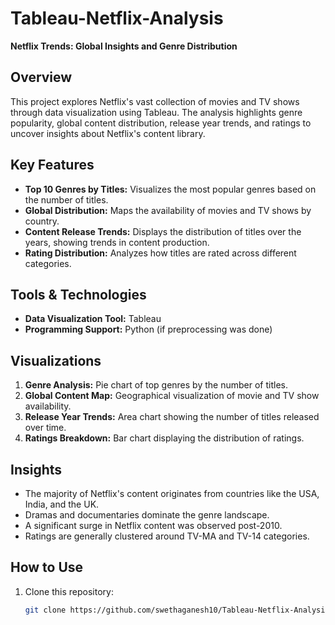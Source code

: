# Tableau-Netflix-Analysis  
**Netflix Trends: Global Insights and Genre Distribution**

## Overview  
This project explores Netflix's vast collection of movies and TV shows through data visualization using Tableau. The analysis highlights genre popularity, global content distribution, release year trends, and ratings to uncover insights about Netflix's content library.

## Key Features  
- **Top 10 Genres by Titles:** Visualizes the most popular genres based on the number of titles.  
- **Global Distribution:** Maps the availability of movies and TV shows by country.  
- **Content Release Trends:** Displays the distribution of titles over the years, showing trends in content production.  
- **Rating Distribution:** Analyzes how titles are rated across different categories.  

## Tools & Technologies  
- **Data Visualization Tool:** Tableau  
- **Programming Support:** Python (if preprocessing was done)

## Visualizations  
1. **Genre Analysis:** Pie chart of top genres by the number of titles.  
2. **Global Content Map:** Geographical visualization of movie and TV show availability.  
3. **Release Year Trends:** Area chart showing the number of titles released over time.  
4. **Ratings Breakdown:** Bar chart displaying the distribution of ratings.  

## Insights  
- The majority of Netflix's content originates from countries like the USA, India, and the UK.  
- Dramas and documentaries dominate the genre landscape.  
- A significant surge in Netflix content was observed post-2010.  
- Ratings are generally clustered around TV-MA and TV-14 categories.

## How to Use  
1. Clone this repository:  
   ```bash
   git clone https://github.com/swethaganesh10/Tableau-Netflix-Analysis.git
